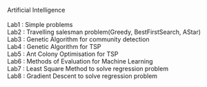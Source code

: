Artificial Intelligence
<br><br>
Lab1 : Simple problems<br>
Lab2 : Travelling salesman problem(Greedy, BestFirstSearch, AStar)<br>
Lab3 : Genetic Algorithm for community detection<br>
Lab4 : Genetic Algorithm for TSP<br>
Lab5 : Ant Colony Optimisation for TSP<br>
Lab6 : Methods of Evaluation for Machine Learning<br>
Lab7 : Least Square Method to solve regression problem<br>
Lab8 : Gradient Descent to solve regression problem<br>
